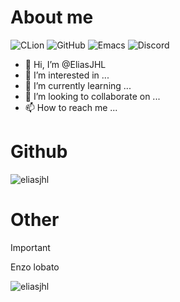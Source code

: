 # About me
![CLion](https://img.shields.io/badge/CLion-black?style=for-the-badge&logo=clion&logoColor=white)
![GitHub](https://img.shields.io/badge/github-%23121011.svg?style=for-the-badge&logo=github&logoColor=white)
![Emacs](https://img.shields.io/badge/Emacs-%237F5AB6.svg?&style=for-the-badge&logo=gnu-emacs&logoColor=white)
![Discord](https://img.shields.io/badge/Discord-%235865F2.svg?style=for-the-badge&logo=discord&logoColor=white)
- 👋 Hi, I’m @EliasJHL
- 👀 I’m interested in ...
- 🌱 I’m currently learning ...
- 💞️ I’m looking to collaborate on ...
- 📫 How to reach me ...
# Github
<p><img align="center" src="https://github-readme-streak-stats.herokuapp.com/?user=eliasjhl&" alt="eliasjhl" /></p>

# Other
> [!IMPORTANT]
> Enzo lobato
<p align="left"> <img src="https://komarev.com/ghpvc/?username=eliasjhl&label=Profile%20views&color=0e75b6&style=flat" alt="eliasjhl" /> </p>

<!---
EliasJHL/EliasJHL is a ✨ special ✨ repository because its `README.md` (this file) appears on your GitHub profile.
You can click the Preview link to take a look at your changes.
--->
